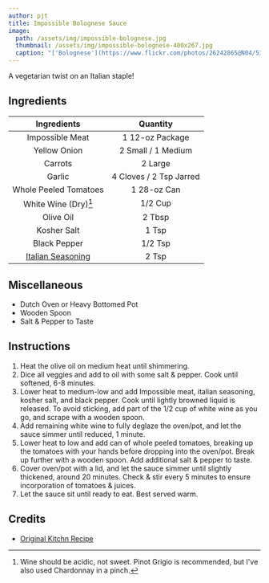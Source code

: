 ```yaml
---
author: pjt
title: Impossible Bolognese Sauce
image:
  path: /assets/img/impossible-bolognese.jpg
  thumbnail: /assets/img/impossible-bolognese-400x267.jpg
  caption: "['Bolognese'](https://www.flickr.com/photos/26242865@N04/5349246507) by [Katrin Gilger](https://www.flickr.com/photos/26242865@N04) is licensed under [CC BY-SA 2.0](https://creativecommons.org/licenses/by-sa/2.0/?ref=ccsearch&atype=rich)"
---
```


A vegetarian twist on an Italian staple!

## Ingredients

| Ingredients | Quantity |
|:-:|:-:|
| Impossible Meat | 1 12-oz Package |
| Yellow Onion | 2 Small / 1 Medium |
| Carrots | 2 Large |
| Garlic | 4 Cloves / 2 Tsp Jarred |
| Whole Peeled Tomatoes | 1 28-oz Can |
| White Wine (Dry)[^1] | 1/2 Cup |
| Olive Oil | 2 Tbsp |
| Kosher Salt | 1 Tsp |
| Black Pepper | 1/2 Tsp |
| [Italian Seasoning](../seasoning/italian.md) | 2 Tsp |

## Miscellaneous

* Dutch Oven or Heavy Bottomed Pot
* Wooden Spoon
* Salt & Pepper to Taste

## Instructions

1. Heat the olive oil on medium heat until shimmering.
2. Dice all veggies and add to oil with some salt & pepper. Cook until softened, 6-8 minutes.
3. Lower heat to medium-low and add Impossible meat, italian seasoning, kosher salt, and black pepper. Cook until lightly browned liquid is released. To avoid sticking, add part of the 1/2 cup of white wine as you go, and scrape with a wooden spoon.
4. Add remaining white wine to fully deglaze the oven/pot, and let the sauce simmer until reduced, 1 minute.
5. Lower heat to low and add can of whole peeled tomatoes, breaking up the tomatoes with your hands before dropping into the oven/pot. Break up further with a wooden spoon. Add additional salt & pepper to taste.
6. Cover oven/pot with a lid, and let the sauce simmer until slightly thickened, around 20 minutes. Check & stir every 5 minutes to ensure incorporation of tomatoes & juices.
7. Let the sauce sit until ready to eat. Best served warm.

## Credits

* [Original Kitchn Recipe](https://www.thekitchn.com/beyond-beef-bolognese-22988270)

[^1]: Wine should be acidic, not sweet. Pinot Grigio is recommended, but I've also used Chardonnay in a pinch.
[^2]: Tomatoes can be broken up ahead of time, especially if you don't want juice splattering everywhere...
